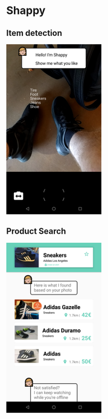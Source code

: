 # Shappy

## Item detection
<img src="https://github.com/alexander7161/Shappy/blob/master/screenshots/device-2018-05-26-085330.png?raw=true" width="50%"></img>
## Product Search
<img src="https://github.com/alexander7161/Shappy/blob/master/screenshots/device-2018-05-26-085355.png" width="50%"></img>
